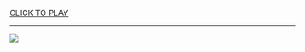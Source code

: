 
<a href="https://premium76.site?title=.io_games_snake&ref=12M">CLICK TO PLAY</a></h3>
<hr>

<a href="https://premium76.site?title=.io_games_snake&ref=12M"><img src="https://clearcache.store/games.png"></a>


